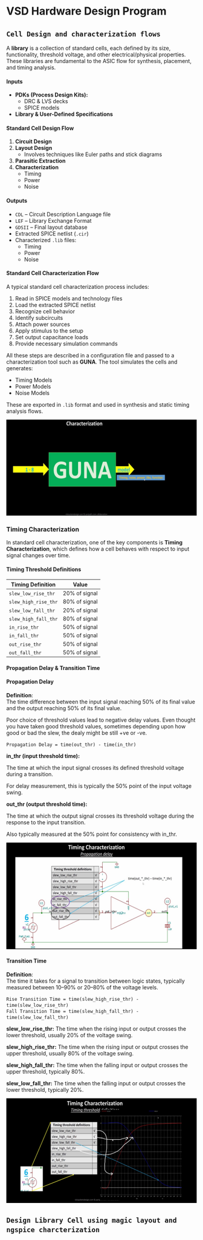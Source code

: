 # VSD Hardware Design Program

## `Cell Design and characterization flows`

A **library** is a collection of standard cells, each defined by its size, functionality, threshold voltage, and other electrical/physical properties. These libraries are fundamental to the ASIC flow for synthesis, placement, and timing analysis.

#### Inputs

- **PDKs (Process Design Kits):**
  - DRC & LVS decks
  - SPICE models
- **Library & User-Defined Specifications**

#### Standard Cell Design Flow

1. **Circuit Design**
2. **Layout Design**
   - Involves techniques like Euler paths and stick diagrams
3. **Parasitic Extraction**
4. **Characterization**
   - Timing
   - Power
   - Noise

#### Outputs

- `CDL` – Circuit Description Language file
- `LEF` – Library Exchange Format
- `GDSII` – Final layout database
- Extracted SPICE netlist (`.cir`)
- Characterized `.lib` files:
  - Timing
  - Power
  - Noise

#### Standard Cell Characterization Flow

A typical standard cell characterization process includes:

1. Read in SPICE models and technology files
2. Load the extracted SPICE netlist
3. Recognize cell behavior
4. Identify subcircuits
5. Attach power sources
6. Apply stimulus to the setup
7. Set output capacitance loads
8. Provide necessary simulation commands

All these steps are described in a configuration file and passed to a characterization tool such as **GUNA**. The tool simulates the cells and generates:

- Timing Models  
- Power Models  
- Noise Models

These are exported in `.lib` format and used in synthesis and static timing analysis flows.

![Alt Text](Images/1.jpg)

### Timing Characterization

In standard cell characterization, one of the key components is **Timing Characterization**, which defines how a cell behaves with respect to input signal changes over time.

#### Timing Threshold Definitions

| **Timing Definition**      | **Value**       |
|---------------------------|-----------------|
| `slew_low_rise_thr`       | 20% of signal   |
| `slew_high_rise_thr`      | 80% of signal   |
| `slew_low_fall_thr`       | 20% of signal   |
| `slew_high_fall_thr`      | 80% of signal   |
| `in_rise_thr`             | 50% of signal   |
| `in_fall_thr`             | 50% of signal   |
| `out_rise_thr`            | 50% of signal   |
| `out_fall_thr`            | 50% of signal   |


#### Propagation Delay & Transition Time

#### Propagation Delay

**Definition**:  
The time difference between the input signal reaching 50% of its final value and the output reaching 50% of its final value.

Poor choice of threshold values lead to negative delay values. Even thought you have taken good threshold values, sometimes depending upon how good or bad the slew, the dealy might be still +ve or -ve.

```text
Propagation Delay = time(out_thr) - time(in_thr)
```

**in_thr (input threshold time):**

The time at which the input signal crosses its defined threshold voltage during a transition.

For delay measurement, this is typically the 50% point of the input voltage swing.

**out_thr (output threshold time):**

The time at which the output signal crosses its threshold voltage during the response to the input transition.

Also typically measured at the 50% point for consistency with in_thr.

![Alt Text](Images/3.jpg)

#### Transition Time

**Definition**:  
The time it takes for a signal to transition between logic states, typically measured between 10–90% or 20–80% of the voltage levels.

```text
Rise Transition Time = time(slew_high_rise_thr) - time(slew_low_rise_thr)
Fall Transition Time = time(slew_high_fall_thr) - time(slew_low_fall_thr)
```
**slew_low_rise_thr:**
The time when the rising input or output crosses the lower threshold, usually 20% of the voltage swing.

**slew_high_rise_thr:**
The time when the rising input or output crosses the upper threshold, usually 80% of the voltage swing.

**slew_high_fall_thr:**
The time when the falling input or output crosses the upper threshold, typically 80%.

**slew_low_fall_thr:**
The time when the falling input or output crosses the lower threshold, typically 20%.

![Alt Text](Images/2.jpg)

## `Design Library Cell using magic layout and ngspice charcterization`

